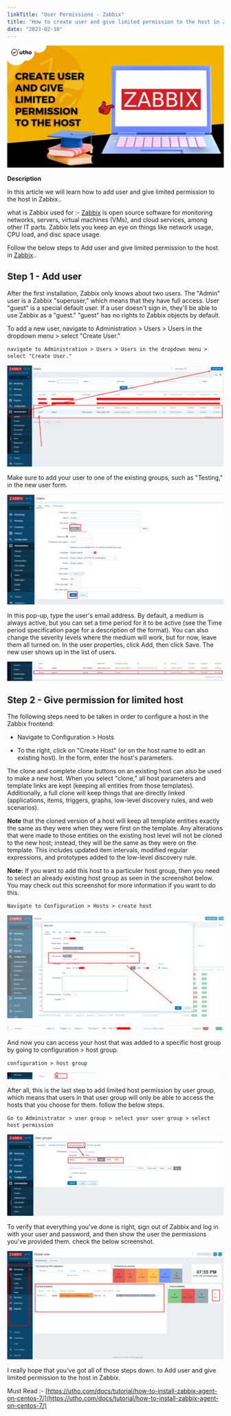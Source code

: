 ```yaml
---
linkTitle: "User Permissions - Zabbix"
title: "How to create user and give limited permission to the host in Zabbix"
date: "2023-02-10"
---
```


![How to create user and give limited permission to the host in Zabbix](images/How-to-create-user-and-give-limited-permission-to-the-host-in-Zabbix-1024x576.png)

**Description**

In this article we will learn how to add user and give limited permission to the host in Zabbix..

what is Zabbix used for :- [Zabbix](https://utho.com/docs/tutorial/how-to-install-zabbix-agent-on-centos-7/) is open source software for monitoring networks, servers, virtual machines (VMs), and cloud services, among other IT parts. Zabbix lets you keep an eye on things like network usage, CPU load, and disc space usage.

Follow the below steps to Add user and give limited permission to the host in [Zabbix](https://en.wikipedia.org/wiki/Zabbix)..

## Step 1 - Add user

After the first installation, Zabbix only knows about two users. The "Admin" user is a Zabbix "superuser," which means that they have full access. User "guest" is a special default user. If a user doesn't sign in, they'll be able to use Zabbix as a "guest." "guest" has no rights to Zabbix objects by default.

To add a new user, navigate to Administration > Users > Users in the dropdown menu > select "Create User."

```
navigate to Administration > Users > Users in the dropdown menu > select "Create User."
```

![how to create user in zabbix ](images/image-796-1024x480.png)

Make sure to add your user to one of the existing groups, such as "Testing," in the new user form.

![user parameters in Zabbix](images/image-797-1024x520.png)

In this pop-up, type the user's email address. By default, a medium is always active, but you can set a time period for it to be active (see the Time period specification page for a description of the format). You can also change the severity levels where the medium will work, but for now, leave them all turned on. In the user properties, click Add, then click Save. The new user shows up in the list of users.

![new user in Zabbix](images/image-798-1024x91.png)

## Step 2 - Give permission for limited host

The following steps need to be taken in order to configure a host in the Zabbix frontend:

- Navigate to Configuration > Hosts

- To the right, click on "Create Host" (or on the host name to edit an existing host). In the form, enter the host's parameters.

The clone and complete clone buttons on an existing host can also be used to make a new host. When you select "clone," all host parameters and template links are kept (keeping all entities from those templates). Additionally, a full clone will keep things that are directly linked (applications, items, triggers, graphs, low-level discovery rules, and web scenarios).

**Note** that the cloned version of a host will keep all template entities exactly the same as they were when they were first on the template. Any alterations that were made to those entities on the existing host level will not be cloned to the new host; instead, they will be the same as they were on the template. This includes updated item intervals, modified regular expressions, and prototypes added to the low-level discovery rule.

**Note:** If you want to add this host to a particuler host group, then you need to select an already existing host group as seen in the screenshot below. You may check out this screenshot for more information if you want to do this.

```
Navigate to Configuration > Hosts > create host
```

![how to create host- Zabbix](images/image-799-1024x486.png)

![](images/image-800-1024x29.png)

And now you can access your host that was added to a specific host group by going to configuration > host group. 

```
configuration > host group
```

![User details in zabbix](images/image-801-1024x33.png)

After all, this is the last step to add limited host permission by user group, which means that users in that user group will only be able to access the hosts that you choose for them. follow the below steps.

```
Go to Administrator > user group > select your user group > select host permission
```

![give  permission to host](images/image-802-1024x385.png)

To verify that everything you've done is right, sign out of Zabbix and log in with your user and password, and then show the user the permissions you've provided them. check the below screenshot.

![Zabbix dashboard](images/image-803-1024x513.png)

I really hope that you've got all of those steps down. to Add user and give limited permission to the host in Zabbix.

Must Read :- [https://utho.com/docs/tutorial/how-to-install-zabbix-agent-on-centos-7/](https://utho.com/docs/tutorial/how-to-install-zabbix-agent-on-centos-7/)
